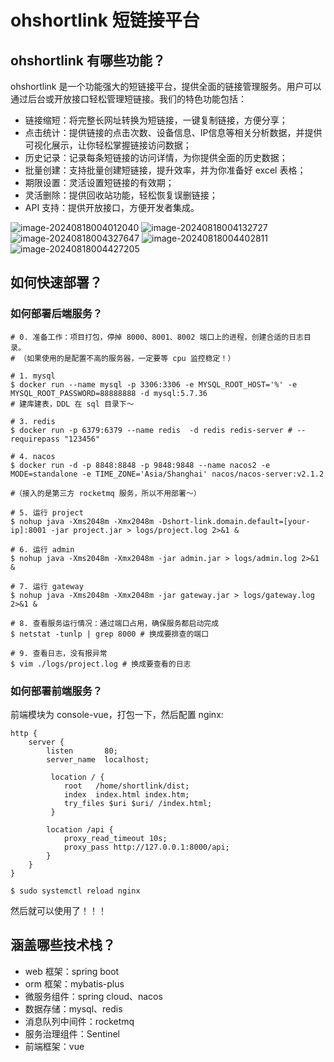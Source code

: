 # ohshortlink 短链接平台

## ohshortlink 有哪些功能？

ohshortlink 是一个功能强大的短链接平台，提供全面的链接管理服务。用户可以通过后台或开放接口轻松管理短链接。我们的特色功能包括：
- 链接缩短：将完整长网址转换为短链接，一键复制链接，方便分享；
- 点击统计：提供链接的点击次数、设备信息、IP信息等相关分析数据，并提供可视化展示，让你轻松掌握链接访问数据；
- 历史记录：记录每条短链接的访问详情，为你提供全面的历史数据；
- 批量创建：支持批量创建短链接，提升效率，并为你准备好 excel 表格；
- 期限设置：灵活设置短链接的有效期； 
- 灵活删除：提供回收站功能，轻松恢复误删链接；
- API 支持：提供开放接口，方便开发者集成。

![image-20240818004012040](https://typora-img-1304045815.cos.ap-shanghai.myqcloud.com/202408180040728.png)
![image-20240818004132727](https://typora-img-1304045815.cos.ap-shanghai.myqcloud.com/202408180041806.png)
![image-20240818004327647](https://typora-img-1304045815.cos.ap-shanghai.myqcloud.com/202408180043696.png)
![image-20240818004402811](https://typora-img-1304045815.cos.ap-shanghai.myqcloud.com/202408180044848.png)
![image-20240818004427205](https://typora-img-1304045815.cos.ap-shanghai.myqcloud.com/202408180044244.png)

## 如何快速部署？
### 如何部署后端服务？
```shell
# 0. 准备工作：项目打包，停掉 8000、8001、8002 端口上的进程，创建合适的日志目录。
# （如果使用的是配置不高的服务器，一定要等 cpu 监控稳定！）

# 1. mysql
$ docker run --name mysql -p 3306:3306 -e MYSQL_ROOT_HOST='%' -e MYSQL_ROOT_PASSWORD=88888888 -d mysql:5.7.36
# 建库建表，DDL 在 sql 目录下～

# 3. redis
$ docker run -p 6379:6379 --name redis  -d redis redis-server # --requirepass "123456"

# 4. nacos
$ docker run -d -p 8848:8848 -p 9848:9848 --name nacos2 -e MODE=standalone -e TIME_ZONE='Asia/Shanghai' nacos/nacos-server:v2.1.2

#（接入的是第三方 rocketmq 服务，所以不用部署～）

# 5. 运行 project
$ nohup java -Xms2048m -Xmx2048m -Dshort-link.domain.default=[your-ip]:8001 -jar project.jar > logs/project.log 2>&1 &

# 6. 运行 admin
$ nohup java -Xms2048m -Xmx2048m -jar admin.jar > logs/admin.log 2>&1 &

# 7. 运行 gateway
$ nohup java -Xms2048m -Xmx2048m -jar gateway.jar > logs/gateway.log 2>&1 &

# 8. 查看服务运行情况：通过端口占用，确保服务都启动完成
$ netstat -tunlp | grep 8000 # 换成要排查的端口

# 9. 查看日志，没有报异常
$ vim ./logs/project.log # 换成要查看的日志
```
### 如何部署前端服务？
前端模块为 console-vue，打包一下，然后配置 nginx:
```text
http {
    server {
        listen       80;
        server_name  localhost;
   
         location / {
            root   /home/shortlink/dist;
            index  index.html index.htm;
            try_files $uri $uri/ /index.html;
         }
    
        location /api {
            proxy_read_timeout 10s;
            proxy_pass http://127.0.0.1:8000/api;
        }
    }
}
```
```shell
$ sudo systemctl reload nginx
```
然后就可以使用了！！！

## 涵盖哪些技术栈？
- web 框架：spring boot
- orm 框架：mybatis-plus
- 微服务组件：spring cloud、nacos
- 数据存储：mysql、redis
- 消息队列中间件：rocketmq
- 服务治理组件：Sentinel
- 前端框架：vue

